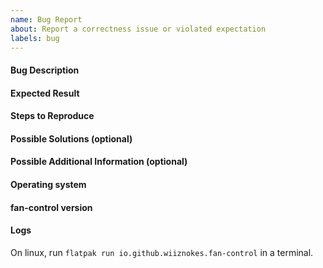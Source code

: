 ```yaml
---
name: Bug Report
about: Report a correctness issue or violated expectation
labels: bug
---
```


#### Bug Description

#### Expected Result

#### Steps to Reproduce

#### Possible Solutions (optional)

#### Possible Additional Information (optional)

#### Operating system

#### fan-control version

#### Logs

On linux, run `flatpak run io.github.wiiznokes.fan-control` in a terminal.
